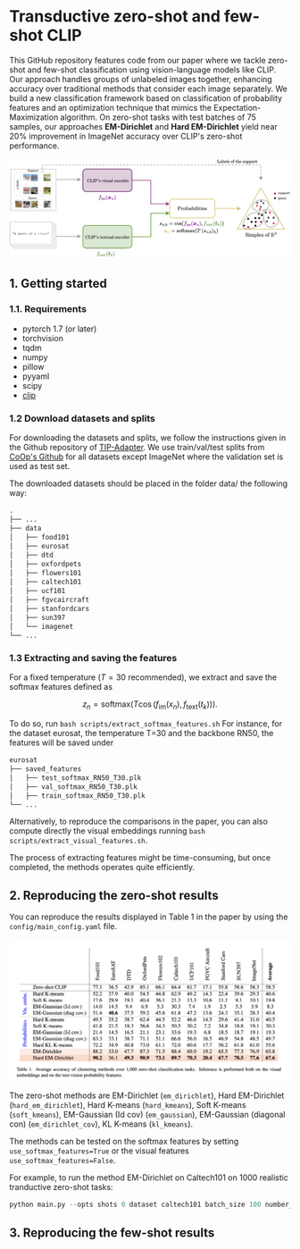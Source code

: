 # Transductive zero-shot and few-shot CLIP

This GitHub repository features code from our paper where we tackle zero-shot and few-shot classification using vision-language models like CLIP. Our approach handles groups of unlabeled images together, enhancing accuracy over traditional methods that consider each image separately. We build a new classification framework based on classification of probability features and an optimization technique that mimics the Expectation-Maximization algorithm. On zero-shot tasks with test batches of 75 samples, our approaches **EM-Dirichlet** and **Hard EM-Dirichlet** yield near 20$\%$ improvement in ImageNet accuracy over CLIP's zero-shot performance. 

<img src="figures/framework.png" scale=0.8/>

## 1. Getting started

### 1.1. Requirements

- pytorch 1.7 (or later)
- torchvision 
- tqdm
- numpy
- pillow
- pyyaml
- scipy
- [clip](https://github.com/openai/CLIP)


### 1.2 Download datasets and splits
For downloading the datasets and splits, we follow the instructions given in the Github repository of [TIP-Adapter](https://github.com/gaopengcuhk/Tip-Adapter). We use train/val/test splits from [CoOp's Github](https://github.com/KaiyangZhou/CoOp) for all datasets except ImageNet where the validation set is used as test set.

The downloaded datasets should be placed in the folder data/ the following way:

    .
    ├── ...
    ├── data           
    │   ├── food101       
    │   ├── eurosat       
    │   ├── dtd       
    │   ├── oxfordpets       
    │   ├── flowers101     
    │   ├── caltech101      
    │   ├── ucf101       
    │   ├── fgvcaircraft                
    │   ├── stanfordcars      
    │   ├── sun397        
    │   └── imagenet               
    └── ...

### 1.3 Extracting and saving the features
For a fixed temperature ($T=30$ recommended), we extract and save the softmax features defined as
```math 
z_n = \text{softmax}(T \cos(f_{\text{im}}(x_n), f_{\text{text}}(t_k) )).
```
To do so, run ```bash scripts/extract_softmax_features.sh```
For instance, for the dataset eurosat, the temperature T=30 and the backbone RN50, the features will be saved under

    eurosat
    ├── saved_features                    
    │   ├── test_softmax_RN50_T30.plk
    │   ├── val_softmax_RN50_T30.plk           
    │   ├── train_softmax_RN50_T30.plk           
    └── ...

Alternatively, to reproduce the comparisons in the paper, you can also compute directly the visual embeddings running ```bash scripts/extract_visual_features.sh```.

The process of extracting features might be time-consuming, but once completed, the methods operates quite efficiently.

## 2. Reproducing the zero-shot results

You can reproduce the results displayed in Table 1 in the paper by using the ```config/main_config.yaml``` file.

<img src="figures/table_1.png" scale=0.8/>

The zero-shot methods are EM-Dirichlet (```em_dirichlet```), Hard EM-Dirichlet (```hard_em_dirichlet```), Hard K-means (```hard_kmeans```), Soft K-means (```soft_kmeans```), EM-Gaussian (Id cov) (```em_gaussian```), EM-Gaussian (diagonal con) (```em_dirichlet_cov```), KL K-means (```kl_kmeans```). 

The methods can be tested on the softmax features by setting ```use_softmax_features=True``` or the visual features ```use_softmax_features=False```.

For example, to run the method EM-Dirichlet on Caltech101 on 1000 realistic tranductive zero-shot tasks: 
```python
python main.py --opts shots 0 dataset caltech101 batch_size 100 number_tasks 1000 use_softmax_feature True
```

## 3. Reproducing the few-shot results







